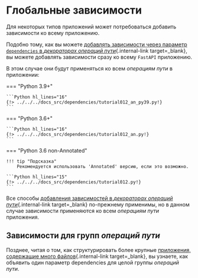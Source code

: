 # Глобальные зависимости

Для некоторых типов приложений может потребоваться добавить зависимости ко всему приложению.

Подобно тому, как вы можете [добавлять зависимости через параметр `dependencies` в *декораторах операций пути*](dependencies-in-path-operation-decorators.md){.internal-link target=_blank}, вы можете добавлять зависимости сразу ко всему `FastAPI` приложению.

В этом случае они будут применяться ко всем *операциям пути* в приложении:

=== "Python 3.9+"

    ```Python hl_lines="16"
    {!> ../../../docs_src/dependencies/tutorial012_an_py39.py!}
    ```

=== "Python 3.6+"

    ```Python hl_lines="16"
    {!> ../../../docs_src/dependencies/tutorial012_an.py!}
    ```

=== "Python 3.6 non-Annotated"

    !!! tip "Подсказка"
        Рекомендуется использовать 'Annotated' версию, если это возможно.

    ```Python hl_lines="15"
    {!> ../../../docs_src/dependencies/tutorial012.py!}
    ```

Все способы [добавления зависимостей в *декораторах операций пути*](dependencies-in-path-operation-decorators.md){.internal-link target=_blank} по-прежнему применимы, но в данном случае зависимости применяются ко всем *операциям пути* приложения.

## Зависимости для групп *операций пути*

Позднее, читая о том, как структурировать более крупные [приложения, содержащие много файлов](../../tutorial/bigger-applications.md){.internal-link target=_blank}, вы узнаете, как объявить один параметр dependencies для целой группы *операций пути*.
